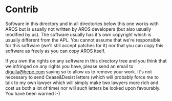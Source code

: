 # Contrib

Software in this directory and in all directories below this one works
with AROS but is usually not written by AROS developers (but also usually
modified by us). The software usually has it's own copyright which is
usually different from the APL. You cannot assume that we're responsible
for this software (we'll still accept patches for it) nor that you can
copy this software as freely as you can copy AROS itself.

If you own the rights on any software in this directory tree and you
think that we infringed on any rights you have, please send an email to
digulla@hepe.com saying so to allow us to remove your work. It's not
necessary to send Cease&Desist letters (which will probably force me to
talk to my own lawyer which will simply make two lawyers more rich and
cost us both a lot of time) nor will such letters be looked upon
favourably. You have been warned :-)
